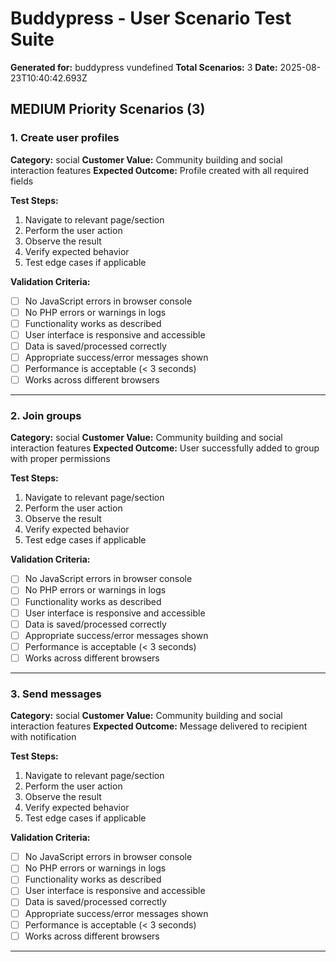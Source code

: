 # Buddypress - User Scenario Test Suite
**Generated for:** buddypress vundefined
**Total Scenarios:** 3
**Date:** 2025-08-23T10:40:42.693Z

## MEDIUM Priority Scenarios (3)

### 1. Create user profiles
**Category:** social
**Customer Value:** Community building and social interaction features
**Expected Outcome:** Profile created with all required fields

**Test Steps:**
1. Navigate to relevant page/section
2. Perform the user action
3. Observe the result
4. Verify expected behavior
5. Test edge cases if applicable

**Validation Criteria:**
- [ ] No JavaScript errors in browser console
- [ ] No PHP errors or warnings in logs
- [ ] Functionality works as described
- [ ] User interface is responsive and accessible
- [ ] Data is saved/processed correctly
- [ ] Appropriate success/error messages shown
- [ ] Performance is acceptable (< 3 seconds)
- [ ] Works across different browsers

---

### 2. Join groups
**Category:** social
**Customer Value:** Community building and social interaction features
**Expected Outcome:** User successfully added to group with proper permissions

**Test Steps:**
1. Navigate to relevant page/section
2. Perform the user action
3. Observe the result
4. Verify expected behavior
5. Test edge cases if applicable

**Validation Criteria:**
- [ ] No JavaScript errors in browser console
- [ ] No PHP errors or warnings in logs
- [ ] Functionality works as described
- [ ] User interface is responsive and accessible
- [ ] Data is saved/processed correctly
- [ ] Appropriate success/error messages shown
- [ ] Performance is acceptable (< 3 seconds)
- [ ] Works across different browsers

---

### 3. Send messages
**Category:** social
**Customer Value:** Community building and social interaction features
**Expected Outcome:** Message delivered to recipient with notification

**Test Steps:**
1. Navigate to relevant page/section
2. Perform the user action
3. Observe the result
4. Verify expected behavior
5. Test edge cases if applicable

**Validation Criteria:**
- [ ] No JavaScript errors in browser console
- [ ] No PHP errors or warnings in logs
- [ ] Functionality works as described
- [ ] User interface is responsive and accessible
- [ ] Data is saved/processed correctly
- [ ] Appropriate success/error messages shown
- [ ] Performance is acceptable (< 3 seconds)
- [ ] Works across different browsers

---
